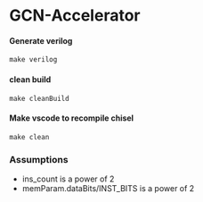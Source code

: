 # GCN-Accelerator

#### Generate verilog
`make verilog`

#### clean build
`make cleanBuild`

#### Make vscode to recompile chisel
`make clean`

### Assumptions
- ins_count is a power of 2
- memParam.dataBits/INST_BITS is a power of 2
